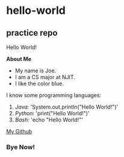 # hello-world
## practice repo

Hello World!

**About Me**

- My name is Joe.
- I am a CS major at NJIT.
- I like the color blue.

I know some programming languages: 
1. *Java:* 'System.out.println("Hello World!")'
2. *Python:* 'print("Hello World!")'
3. *Bash:* 'echo "Hello World!"'

[My Github](https://github.com/josephjanssen)

### Bye Now!
